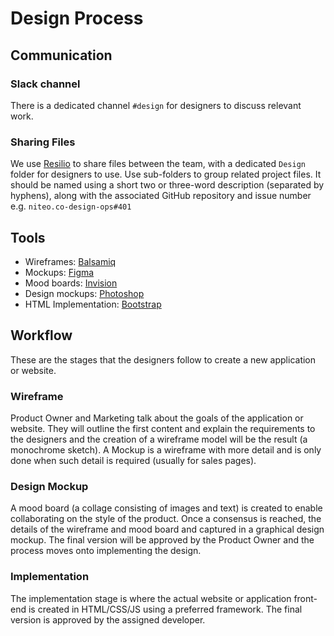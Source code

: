 # Design Process

## Communication

### Slack channel

There is a dedicated channel `#design` for designers to discuss relevant work.

### Sharing Files

We use [Resilio](../resilio.md) to share files between the team, with a dedicated `Design` folder for designers to use. Use sub-folders to group related project files. It should be named using a short two or three-word description (separated by hyphens), along with the associated GitHub repository and issue number e.g. `niteo.co-design-ops#401`

## Tools

  * Wireframes: [Balsamiq](https://balsamiq.com/)
  * Mockups: [Figma](https://www.figma.com/)
  * Mood boards: [Invision](https://www.invisionapp.com)
  * Design mockups: [Photoshop](http://www.photoshop.com)
  * HTML Implementation: [Bootstrap](https://getbootstrap.com)

## Workflow

These are the stages that the designers follow to create a new application or website.

### Wireframe

Product Owner and Marketing talk about the goals of the application or website. They will outline the first content and explain the requirements to the designers and the creation of a wireframe model will be the result (a monochrome sketch). A Mockup is a wireframe with more detail and is only done when such detail is required (usually for sales pages).

### Design Mockup

A mood board (a collage consisting of images and text) is created to enable collaborating on the style of the product. Once a consensus is reached, the details of the wireframe and mood board and captured in a graphical design mockup. The final version will be approved by the Product Owner and the process moves onto implementing the design.

### Implementation

The implementation stage is where the actual website or application front-end is created in HTML/CSS/JS using a preferred framework. The final version is approved by the assigned developer.
